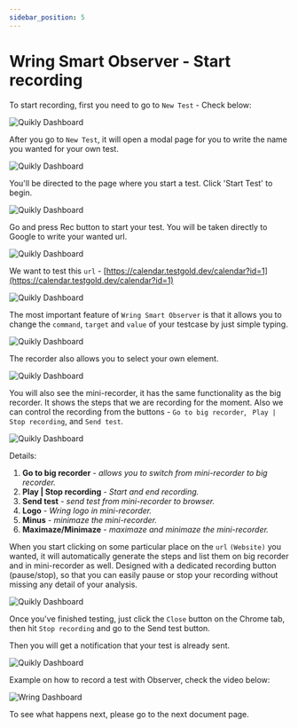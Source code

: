 ```yaml
---
sidebar_position: 5
---
```


# Wring Smart Observer - Start recording

To start recording, first you need to go to `New Test` - Check below: 

![Quikly Dashboard](/img/NewTest.png)

After you go to `New Test`, it will open a modal page for you to write the name you wanted for your own test. 

![Quikly Dashboard](/img/Name.png)

You'll be directed to the page where you start a test. Click 'Start Test' to begin.


![Quikly Dashboard](/img/333.png)

Go and press Rec button to start your test. You will be taken directly to Google to write your wanted url.

![Quikly Dashboard](/img/Start.png)

We want to test this `url` - [https://calendar.testgold.dev/calendar?id=1](https://calendar.testgold.dev/calendar?id=1)

![Quikly Dashboard](/img/ss.png)

The most important feature of `Wring Smart Observer` is that it allows you to change the `command`, `target` and `value` of your testcase by just simple typing.

![Quikly Dashboard](/img/targets.png)

The recorder also allows you to select your own element. 

![Quikly Dashboard](/img/element.png)

You will also see the mini-recorder, it has the same functionality as the big recorder. It shows the steps that we are recording for the moment. Also we can control the recording from the buttons - `Go to big recorder`, ` Play | Stop recording`, and `Send test`.

![Quikly Dashboard](/img/mini.png)

Details: 

1. **Go to big recorder** - *allows you to switch from mini-recorder to big recorder.*
2. **Play | Stop recording** - *Start and end recording.*
3. **Send test** - *send test from mini-recorder to browser.*
4. **Logo** - *Wring logo in mini-recorder.*
5. **Minus** - *minimaze the mini-recorder.*
6. **Maximaze/Minimaze** - *maximaze and minimaze the mini-recorder.*

When you start clicking on some particular place on the `url` `(Website)` you wanted, it will automatically generate the steps and list them on big recorder and in mini-recorder as well. Designed with a dedicated recording button (pause/stop), so that you can easily pause or stop your recording without missing any detail of your analysis.

![Quikly Dashboard](/img/by.png)

Once you've finished testing, just click the `Close` button on the Chrome tab, then hit `Stop recording` and go to the Send test button.

Then you will get a notification that your test is already sent.

![Quikly Dashboard](/img/notification.png) 

Example on how to record a test with Observer, check the video below: 

![Wring Dashboard](/img/Observer.gif)

To see what happens next, please go to the next document page.

